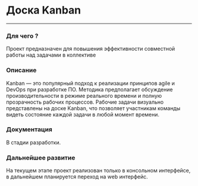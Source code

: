 # Доска Kanban
___

### Для чего ?
Проект предназначен для повышения эффективности совместной работы над задачами в коллективе

### Описание
Kanban — это популярный подход к реализации принципов agile и DevOps при разработке ПО. 
Методика предполагает обсуждение производительности в режиме реального времени и полную прозрачность рабочих процессов. 
Рабочие задачи визуально представлены на доске Kanban, что позволяет участникам команды видеть состояние каждой задачи 
в любой момент времени.

### Документация
В стадии разработки.

### Дальнейшее развитие
На текущем этапе проект реализован только в консольном интерфейсе, в дальнейшем планируется переход на web интерфейс.


